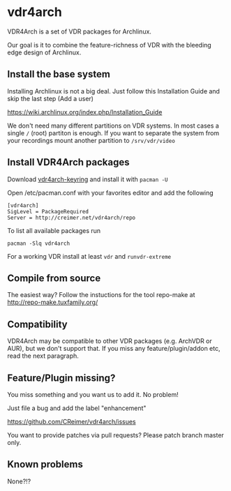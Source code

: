 vdr4arch
========

VDR4Arch is a set of VDR packages for Archlinux.

Our goal is it to combine the feature-richness of VDR with the bleeding edge
design of Archlinux.

Install the base system
-----------------------

Installing Archlinux is not a big deal. Just follow this Installation Guide
and skip the last step (Add a user)

https://wiki.archlinux.org/index.php/Installation_Guide

We don't need many different partitions on VDR systems. In most cases a single `/` (root)
partiton is enough. If you want to separate the system from your recordings
mount another partition to `/srv/vdr/video`

Install VDR4Arch packages
-------------------------

Download [vdr4arch-keyring](http://creimer.net/vdr4arch/repo/vdr4arch-keyring-20130219-1-any.pkg.tar.xz) and install it with `pacman -U`

Open /etc/pacman.conf with your favorites editor and add the following

    [vdr4arch]
    SigLevel = PackageRequired
    Server = http://creimer.net/vdr4arch/repo

To list all available packages run

`pacman -Slq vdr4arch`

For a working VDR install at least `vdr` and `runvdr-extreme`

Compile from source
-------------------

The easiest way? Follow the instuctions for the tool
repo-make at http://repo-make.tuxfamily.org/

Compatibility
-------------

VDR4Arch may be compatible to other VDR packages (e.g. ArchVDR or AUR), but
we don't support that. If you miss any feature/plugin/addon etc, read the next
paragraph.


Feature/Plugin missing?
-----------------------

You miss something and you want us to add it. No problem!

Just file a bug and add the label "enhancement"

https://github.com/CReimer/vdr4arch/issues

You want to provide patches via pull requests?
Please patch branch master only.

Known problems
--------------

None?!?
